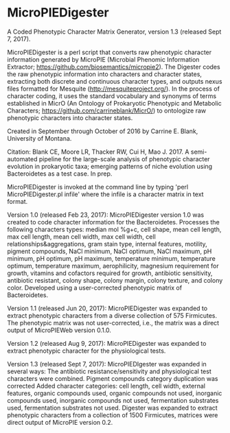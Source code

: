 # MicroPIEDigester
A Coded Phenotypic Character Matrix Generator, version 1.3 (released Sept 7, 2017).  

MicroPIEDigester is a perl script that converts raw phenotypic character information generated by MicroPIE (Microbial Phenomic Information Extractor; https://github.com/biosemantics/micropie2).  The Digester codes the raw phenotypic information into characters and character states, extracting both discrete and continuous character types, and outputs nexus files formatted for Mesquite (http://mesquiteproject.org/).  In the process of character coding, it uses the standard vocabulary and synonyms of terms established in MicrO (An Ontology of Prokaryotic Phenotypic and Metabolic Characters; https://github.com/carrineblank/MicrO/) to ontologize raw phenotypic characters into character states.

Created in September through October of 2016 by Carrine E. Blank, University of Montana.  

Citation: Blank CE, Moore LR, Thacker RW, Cui H, Mao J.  2017.  A semi-automated pipeline for the large-scale analysis of phenotypic character evolution in prokaryotic taxa; emerging patterns of niche evolution using Bacteroidetes as a test case.  In prep.


MicroPIEDigester is invoked at the command line by typing 'perl MicroPIEDigester.pl infile' where the infile is a character matrix in text format.


Version 1.0 (released Feb 23, 2017):
MicroPIEDigester version 1.0 was created to code character information for the Bacteroidetes.  Processes the following characters types:
median mol %g+c, cell shape, mean cell length, max cell length, mean cell width, max cell width, cell relationships&aggregations, gram stain type, internal features, motility, pigment compounds, NaCl minimum, NaCl optimum, NaCl maximum, pH minimum, pH optimum, pH maximum, temperature minimum, temperature optimum, temperature maximum, aerophilicity, magnesium requirement for growth, vitamins and cofactors required for growth, antibiotic sensitivity, antibiotic resistant, colony shape, colony margin, colony texture, and colony color.  Developed using a user-corrected phenotypic matrix of Bacteroidetes.

Version 1.1 (released Jun 20, 2017):
MicroPIEDigester was expanded to extract phenotypic characters from a diverse collection of 575 Firmicutes.  The phenotypic matrix was not user-corrected, i.e., the matrix was a direct output of MicroPIEWeb version 0.1.0.

Version 1.2 (released Aug 9, 2017):
MicroPIEDigester was expanded to extract phenotypic character for the physiological tests.

Version 1.3 (released Sept 7, 2017):
MicroPIEDIgester was expanded in several ways:
The antibiotic resistance/sensitivity and physiological test characters were combined.
Pigment compounds category duplication was corrected
Added character categories: cell length, cell width, external features, organic compounds used, organic compounds not used, inorganic compounds used, inorganic compounds not used, fermentation substrates used, fermentation substrates not used.
Digester was expanded to extract phenotypic characters from a collection of 1500 Firmicutes, matrices were direct output of MicroPIE version 0.2.


